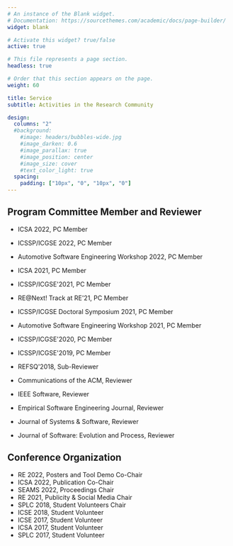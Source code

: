 ```yaml
---
# An instance of the Blank widget.
# Documentation: https://sourcethemes.com/academic/docs/page-builder/
widget: blank

# Activate this widget? true/false
active: true

# This file represents a page section.
headless: true

# Order that this section appears on the page.
weight: 60

title: Service
subtitle: Activities in the Research Community

design:
  columns: "2"
  #background:
    #image: headers/bubbles-wide.jpg
    #image_darken: 0.6
    #image_parallax: true
    #image_position: center
    #image_size: cover
    #text_color_light: true
  spacing:
    padding: ["10px", "0", "10px", "0"]
---
```

## Program Committee Member and Reviewer
* ICSA 2022, PC Member
* ICSSP/ICGSE 2022, PC Member
* Automotive Software Engineering Workshop 2022, PC Member
* ICSA 2021, PC Member
* ICSSP/ICGSE'2021, PC Member
* RE@Next! Track at RE'21, PC Member
* ICSSP/ICGSE Doctoral Symposium 2021, PC Member
* Automotive Software Engineering Workshop 2021, PC Member
* ICSSP/ICGSE'2020, PC Member
* ICSSP/ICGSE'2019, PC Member
* REFSQ'2018, Sub-Reviewer

* Communications of the ACM, Reviewer
* IEEE Software, Reviewer
* Empirical Software Engineering Journal, Reviewer
* Journal of Systems & Software, Reviewer
* Journal of Software: Evolution and Process, Reviewer

## Conference Organization
* RE 2022, Posters and Tool Demo Co-Chair
* ICSA 2022, Publication Co-Chair
* SEAMS 2022, Proceedings Chair
* RE 2021, Publicity \& Social Media Chair
* SPLC 2018, Student Volunteers Chair
* ICSE 2018, Student Volunteer
* ICSE 2017, Student Volunteer
* ICSA 2017, Student Volunteer
* SPLC 2017, Student Volunteer
